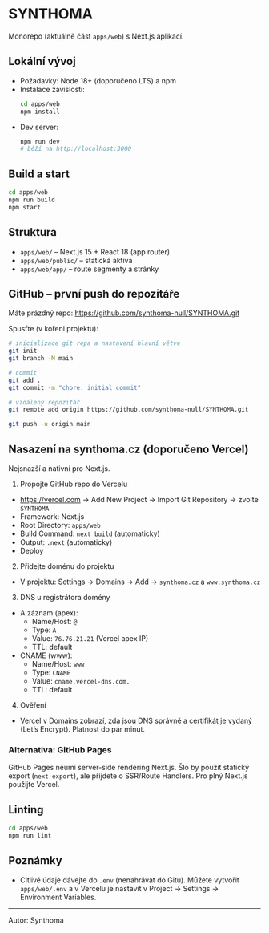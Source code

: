 # SYNTHOMA

Monorepo (aktuálně část `apps/web`) s Next.js aplikací.

## Lokální vývoj

- Požadavky: Node 18+ (doporučeno LTS) a npm
- Instalace závislostí:
  ```bash
  cd apps/web
  npm install
  ```
- Dev server:
  ```bash
  npm run dev
  # běží na http://localhost:3000
  ```

## Build a start
```bash
cd apps/web
npm run build
npm start
```

## Struktura
- `apps/web/` – Next.js 15 + React 18 (app router)
- `apps/web/public/` – statická aktiva
- `apps/web/app/` – route segmenty a stránky

## GitHub – první push do repozitáře
Máte prázdný repo: https://github.com/synthoma-null/SYNTHOMA.git

Spusťte (v kořeni projektu):
```bash
# inicializace git repa a nastavení hlavní větve
git init
git branch -M main

# commit
git add .
git commit -m "chore: initial commit"

# vzdálený repozitář
git remote add origin https://github.com/synthoma-null/SYNTHOMA.git

git push -u origin main
```

## Nasazení na synthoma.cz (doporučeno Vercel)
Nejsnazší a nativní pro Next.js.

1) Propojte GitHub repo do Vercelu
- https://vercel.com -> Add New Project -> Import Git Repository -> zvolte `SYNTHOMA`
- Framework: Next.js
- Root Directory: `apps/web`
- Build Command: `next build` (automaticky)
- Output: `.next` (automaticky)
- Deploy

2) Přidejte doménu do projektu
- V projektu: Settings -> Domains -> Add -> `synthoma.cz` a `www.synthoma.cz`

3) DNS u registrátora domény
- A záznam (apex):
  - Name/Host: `@`
  - Type: `A`
  - Value: `76.76.21.21` (Vercel apex IP)
  - TTL: default
- CNAME (www):
  - Name/Host: `www`
  - Type: `CNAME`
  - Value: `cname.vercel-dns.com.`
  - TTL: default

4) Ověření
- Vercel v Domains zobrazí, zda jsou DNS správně a certifikát je vydaný (Let’s Encrypt). Platnost do pár minut.

### Alternativa: GitHub Pages
GitHub Pages neumí server-side rendering Next.js. Šlo by použít statický export (`next export`), ale přijdete o SSR/Route Handlers. Pro plný Next.js použijte Vercel.

## Linting
```bash
cd apps/web
npm run lint
```

## Poznámky
- Citlivé údaje dávejte do `.env` (nenahrávat do Gitu). Můžete vytvořit `apps/web/.env` a v Vercelu je nastavit v Project -> Settings -> Environment Variables.

---
Autor: Synthoma
